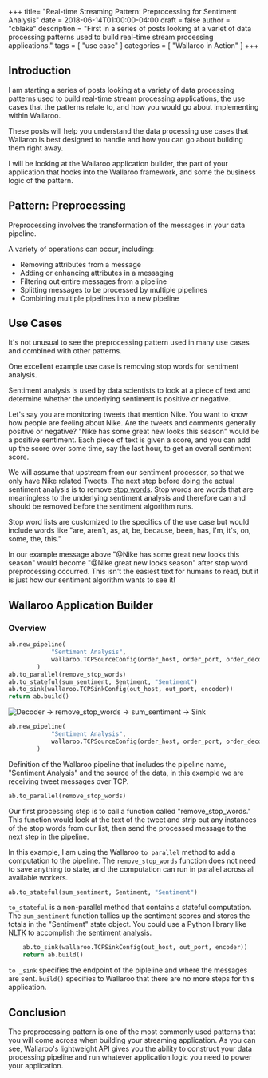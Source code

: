 +++
title= "Real-time Streaming Pattern: Preprocessing for Sentiment Analysis"
date = 2018-06-14T01:00:00-04:00
draft = false
author = "cblake"
description = "First in a series of posts looking at a variet of data processing patterns used to build real-time stream processing applications."
tags = [
    "use case"
]
categories = [
    "Wallaroo in Action"
]
+++

## Introduction
I am starting a series of posts looking at a variety of data processing patterns used to build real-time stream processing applications, the use cases that the patterns relate to, and how you would go about implementing within Wallaroo.

These posts will help you understand the data processing use cases that Wallaroo is best designed to handle and how you can go about building them right away.

I will be looking at the Wallaroo application builder, the part of your application that hooks into the Wallaroo framework, and some the business logic of the pattern.

## Pattern: Preprocessing

Preprocessing involves the transformation of the messages in your data pipeline.

A variety of operations can occur, including:

+ Removing attributes from a message
+ Adding or enhancing attributes in a messaging
+ Filtering out entire messages from a pipeline
+ Splitting messages to be processed by multiple pipelines
+ Combining multiple pipelines into a new pipeline

## Use Cases

It's not unusual to see the preprocessing pattern used in many use cases and combined with other patterns.

One excellent example use case is removing stop words for sentiment analysis.

Sentiment analysis is used by data scientists to look at a piece of text and determine whether the underlying sentiment is positive or negative.

Let's say you are monitoring tweets that mention Nike. You want to know how people are feeling about Nike.  Are the tweets and comments generally positive or negative?  "Nike has some great new looks this season" would be a positive sentiment. Each piece of text is given a score, and you can add up the score over some time, say the last hour, to get an overall sentiment score.

We will assume that upstream from our sentiment processor, so that we only have Nike related Tweets. The next step before doing the actual sentiment analysis is to remove [stop words](https://en.wikipedia.org/wiki/Stop_words).  Stop words are words that are meaningless to the underlying sentiment analysis and therefore can and should be removed before the sentiment algorithm runs.

Stop word lists are customized to the specifics of the use case but would include words like "are, aren't, as, at, be, because, been, has, I'm, it's, on, some, the, this."

In our example message above "@Nike has some great new looks this season" would become "@Nike great new looks season" after stop word preprocessing occurred. This isn't the easiest text for humans to read, but it is just how our sentiment algorithm wants to see it!

## Wallaroo Application Builder

### Overview

```python
ab.new_pipeline(
            "Sentiment Analysis",
            wallaroo.TCPSourceConfig(order_host, order_port, order_decoder)
        )
ab.to_parallel(remove_stop_words)
ab.to_stateful(sum_sentiment, Sentiment, "Sentiment")
ab.to_sink(wallaroo.TCPSinkConfig(out_host, out_port, encoder))
return ab.build()
```

![Decoder -> remove_stop_words -> sum_sentiment -> Sink](/images/post/real-time-streaming-pattern-preprocessing-for-sentiment-analysis/image1.png)

```python
ab.new_pipeline(
            "Sentiment Analysis",
            wallaroo.TCPSourceConfig(order_host, order_port, order_decoder)
        )
```

Definition of the Wallaroo pipeline that includes the pipeline name, "Sentiment Analysis" and the source of the data, in this example we are receiving tweet messages over TCP.

```python
ab.to_parallel(remove_stop_words)
```

Our first processing step is to call a function called "remove_stop_words."  This function would look at the text of the tweet and strip out any instances of the stop words from our list, then send the processed message to the next step in the pipeline.

In this example, I am using the Wallaroo `to_parallel` method to add a computation to the pipeline.  The `remove_stop_words` function does not need to save anything to state, and the computation can run in parallel across all available workers.

```python
ab.to_stateful(sum_sentiment, Sentiment, "Sentiment")
```

`to_stateful` is a non-parallel method that contains a stateful computation. The `sum_sentiment` function tallies up the sentiment scores and stores the totals in the "Sentiment" state object. You could use a Python library like [NLTK](https://www.nltk.org/) to accomplish the sentiment analysis.

```python
    ab.to_sink(wallaroo.TCPSinkConfig(out_host, out_port, encoder))
    return ab.build()
```

`to _sink` specifies the endpoint of the pipleline and where the messages are sent. `build()` specifies to Wallaroo that there are no more steps for this application.


## Conclusion
The preprocessing pattern is one of the most commonly used patterns that you will come across when building your streaming application.  As you can see, Wallaroo's lightweight API gives you the ability to construct your data processing pipeline and run whatever application logic you need to power your application.
